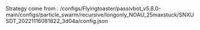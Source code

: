 Strategy come from : /configs/Flyingtoaster/passivbot_v5.8.0-main/configs/particle_swarm/recursive/longonly_NOAU_25maxstuck/SNXUSDT_20221116081822_3d04a/config.json